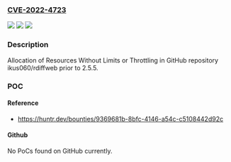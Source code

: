 ### [CVE-2022-4723](https://cve.mitre.org/cgi-bin/cvename.cgi?name=CVE-2022-4723)
![](https://img.shields.io/static/v1?label=Product&message=ikus060%2Frdiffweb&color=blue)
![](https://img.shields.io/static/v1?label=Version&message=n%2Fa&color=blue)
![](https://img.shields.io/static/v1?label=Vulnerability&message=CWE-770%20Allocation%20of%20Resources%20Without%20Limits%20or%20Throttling&color=brighgreen)

### Description

Allocation of Resources Without Limits or Throttling in GitHub repository ikus060/rdiffweb prior to 2.5.5.

### POC

#### Reference
- https://huntr.dev/bounties/9369681b-8bfc-4146-a54c-c5108442d92c

#### Github
No PoCs found on GitHub currently.

